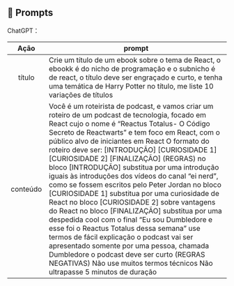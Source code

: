 ## 🧠 Prompts


ChatGPT：

|   Ação   | prompt                                                                                                                                                                                                                                                                         |
| :------: | ------------------------------------------------------------------------------------------------------------------------------------------------------------------------------------------------------------------------------------------------------------------------------ |
|  título  | Crie um título de um ebook sobre o tema de React, o ebookk é do nicho de programação e o subnicho é de react, o título deve ser engraçado e curto, e tenha uma temática de Harry Potter no título, me liste 10 variações de títulos                                                       |
| conteúdo | Você é um roteirista de podcast, e vamos criar um roteiro de um podcast de tecnologia, focado em React cujo o nome é “Reactus Totalus- O Código Secreto de Reactwarts” e tem foco em React, com o público alvo de iniciantes em React O formato do roteiro deve ser: [INTRODUÇÃO] [CURIOSIDADE 1] [CURIOSIDADE 2] [FINALIZAÇÃO] (REGRAS) no bloco [INTRODUÇÃO] substitua por uma introdução iguais às introduções dos vídeos do canal “ei nerd”, como se fossem escritos pelo Peter Jordan no bloco [CURIOSIDADE 1] substitua por uma curiosidade de React no bloco [CURIOSIDADE 2] sobre vantagens do React no bloco [FINALIZAÇÃO] substitua por uma despedida cool com o final “Eu sou Dumbledore e esse foi o Reactus Totalus dessa semana” use termos de fácil explicação o podcast vai ser apresentado somente por uma pessoa, chamada Dumbledore o podcast deve ser curto (REGRAS NEGATIVAS) Não use muitos termos técnicos Não ultrapasse 5 minutos de duração |

